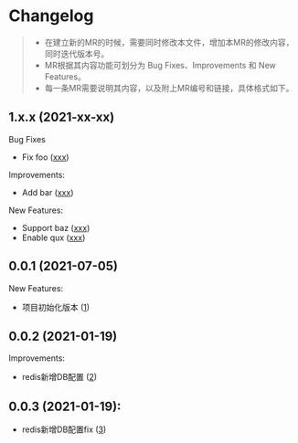 # Changelog

> * 在建立新的MR的时候，需要同时修改本文件，增加本MR的修改内容，同时迭代版本号。
> * MR根据其内容功能可划分为 Bug Fixes、Improvements 和 New Features。
> * 每一条MR需要说明其内容，以及附上MR编号和链接，具体格式如下。
## 1.x.x (2021-xx-xx) 


Bug Fixes
* Fix foo ([xxx](https://github.com/PandaTtttt/go-assembly/-/pull/xxx))  

Improvements:
* Add bar ([xxx](https://github.com/PandaTtttt/go-assembly/-/pull/xxx))

New Features:
* Support baz ([xxx](https://github.com/PandaTtttt/go-assembly/-/pull/xxx))
* Enable qux ([xxx](https://github.com/PandaTtttt/go-assembly/-/pull/xxx))

## 0.0.1 (2021-07-05)
New Features:
* 项目初始化版本 ([1](https://github.com/PandaTtttt/go-assembly/pull/1))
## 0.0.2 (2021-01-19)
Improvements:
* redis新增DB配置 ([2](https://github.com/PandaTtttt/go-assembly/pull/2))
## 0.0.3 (2021-01-19):
* redis新增DB配置fix ([3](https://github.com/PandaTtttt/go-assembly/pull/3))